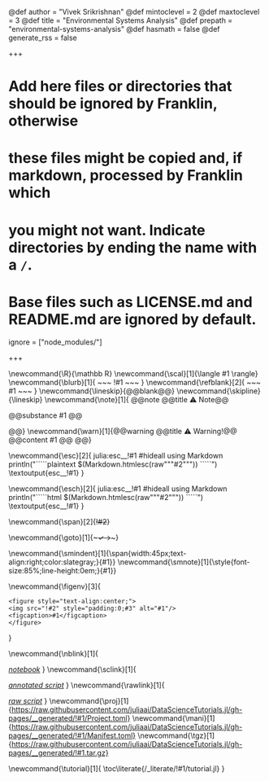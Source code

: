 <!--
Add here global page variables to use throughout your website.
-->
@def author = "Vivek Srikrishnan"
@def mintoclevel = 2
@def maxtoclevel = 3
@def title = "Environmental Systems Analysis"
@def prepath = "environmental-systems-analysis"
@def hasmath = false
@def generate_rss = false


+++
# Add here files or directories that should be ignored by Franklin, otherwise
# these files might be copied and, if markdown, processed by Franklin which
# you might not want. Indicate directories by ending the name with a `/`.
# Base files such as LICENSE.md and README.md are ignored by default.
ignore = ["node_modules/"]

+++

<!--
Add here global latex commands to use throughout your pages.
-->
\newcommand{\R}{\mathbb R}
\newcommand{\scal}[1]{\langle #1 \rangle}
\newcommand{\blurb}[1]{ ~~~ !#1 ~~~ } 
\newcommand{\refblank}[2]{ ~~~ #1 ~~~ } 
\newcommand{\lineskip}{@@blank@@} 
\newcommand{\skipline}{\lineskip} 
\newcommand{\note}[1]{
@@note 
@@title 
⚠ Note@@ 

@@substance
#1 
@@ 

@@} 
\newcommand{\warn}[1]{@@warning @@title ⚠ Warning!@@ @@content #1 @@ @@}

\newcommand{\esc}[2]{ julia:esc__!#1 #hideall using Markdown println("\`\`\`\`\`plaintext $(Markdown.htmlesc(raw"""#2""")) \`\`\`\`\`") \textoutput{esc__!#1} }

\newcommand{\esch}[2]{ julia:esc__!#1 #hideall using Markdown println("\`\`\`\`\`html $(Markdown.htmlesc(raw"""#2""")) \`\`\`\`\`") \textoutput{esc__!#1} }

\newcommand{\span}[2]{~~~~~~!#2~~~~~~}

\newcommand{\goto}[1]{~~~✓→~~~}

\newcommand{\smindent}[1]{\span{width:45px;text-align:right;color:slategray;}{#1}} \newcommand{\smnote}[1]{\style{font-size:85%;line-height:0em;}{#1}}

\newcommand{\figenv}[3]{
~~~
<figure style="text-align:center;">
<img src="!#2" style="padding:0;#3" alt="#1"/>
<figcaption>#1</figcaption>
</figure>
~~~
}

\newcommand{\nblink}[1]{

<a href="https://raw.githubusercontent.com/juliaai/DataScienceTutorials.jl/gh-pages/__generated/!#1/tutorial.ipynb" target="_blank"><em>notebook</em></a>
} \newcommand{\sclink}[1]{

<a href="https://raw.githubusercontent.com/juliaai/DataScienceTutorials.jl/gh-pages/__generated/!#1/tutorial.jl" target="_blank"><em>annotated script</em></a>
} \newcommand{\rawlink}[1]{

<a href="https://raw.githubusercontent.com/juliaai/DataScienceTutorials.jl/gh-pages/__generated/!#1/tutorial-raw.jl" target="_blank"><em>raw script</em></a>
} \newcommand{\proj}[1]{https://raw.githubusercontent.com/juliaai/DataScienceTutorials.jl/gh-pages/__generated/!#1/Project.toml} \newcommand{\mani}[1]{https://raw.githubusercontent.com/juliaai/DataScienceTutorials.jl/gh-pages/__generated/!#1/Manifest.toml} \newcommand{\tgz}[1]{https://raw.githubusercontent.com/juliaai/DataScienceTutorials.jl/gh-pages/__generated/!#1.tar.gz}

\newcommand{\tutorial}[1]{ 
\toc\literate{/_literate/!#1/tutorial.jl} }